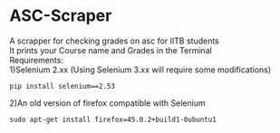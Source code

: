 # ASC-Scraper
A scrapper for checking grades on asc for IITB students  
It prints your Course name and Grades in the Terminal  
Requirements:  
1)Selenium 2.xx (Using Selenium 3.xx will require some modifications)
```
pip install selenium==2.53
```
2)An old version of firefox compatible with Selenium
```
sudo apt-get install firefox=45.0.2+build1-0ubuntu1
```
